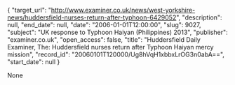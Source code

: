 {
  "target_url": "http://www.examiner.co.uk/news/west-yorkshire-news/huddersfield-nurses-return-after-typhoon-6429052", 
  "description": null, 
  "end_date": null, 
  "date": "2006-01-01T12:00:00", 
  "slug": 9027, 
  "subject": "UK response to Typhoon Haiyan (Philippines) 2013", 
  "publisher": "examiner.co.uk", 
  "open_access": false, 
  "title": "Huddersfield Daily Examiner, The: Huddersfield nurses return after Typhoon Haiyan mercy mission", 
  "record_id": "20060101T120000/Ug8hVqH1xbbxLrOG3n0abA==", 
  "start_date": null
}

None